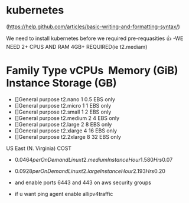 # kubernetes
(https://help.github.com/articles/basic-writing-and-formatting-syntax/)

We need to install kubernetes before we required pre-requasities :+1:
-WE NEED 2+ CPUS AND RAM 4GB+ REQUIRED(ie t2.mediam)
 
#    Family	        Type	    vCPUs 	Memory (GiB)	Instance Storage (GB) 
- []General purpose	t2.nano	    1	    0.5	          EBS only	
- []General purpose	t2.micro	  1	    1	            EBS only	
- []General purpose	t2.small	  1	    2	            EBS only	
- []General purpose	t2.medium 	2	    4	            EBS only	
- []General purpose	t2.large	  2	    8	            EBS only	
- []General purpose	t2.xlarge	  4	    16	          EBS only	
- []General purpose	t2.2xlarge	8	    32	          EBS only	

US East (N. Virginia) COST 
- $0.0464 per On Demand Linux t2.medium Instance Hour1.580 Hrs$0.07
 - $0.0928 per On Demand Linux t2.large Instance Hour2.193 Hrs$0.20

- and enable ports 6443 and 443 on aws security groups
- if u want ping agent enable allipv4traffic
